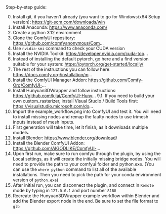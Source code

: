 Step-by-step guide:

0. Install git, if you haven't already (you want to go for Windows/x64 Setup version): https://git-scm.com/downloads/win
1. Install Anaconda: https://www.anaconda.com/
2. Create a python 3.12 environment
3. Clone the ComfyUI repository: https://github.com/comfyanonymous/Com...
4. Use `nvidia-smi` command to check your CUDA version
5. Install the NVIDIA Toolkit: https://developer.nvidia.com/cuda-too...
6. Instead of installing the default pytorch, go here and a find version suitable for your system:  https://pytorch.org/get-started/locally/
7. The rest of the instructions you can follow here: https://docs.comfy.org/installation/m...
8. Install the ComfyUI Manager Addon: https://github.com/Comfy-Org/ComfyUI-...
9. Install Hunyuan3DWrapper and follow instructions: https://github.com/kijai/ComfyUI-Huny...
9.1. If you need to build your own custom_rasterizer, install Visual Studio / Build Tools first: https://visualstudio.microsoft.com/do...
10. Import the example_workflow.png into ComfyUI and test it. You will need to install missing nodes and remap the faulty nodes to use trimesh inputs instead of mesh inputs.
11. First generation will take time, let it finish, as it downloads multiple models.
12. Install Blender: https://www.blender.org/download/
13. Install the Blender ComfyUI Addon: https://github.com/AIGODLIKE/ComfyUI-...
14. Upon first run, make sure to run comfyu through the plugin, by using the Local settings, as it will create the initially missing bridge nodes. You will need to provide the path to your comfyui folder and python.exe. (You can use the `where python` command to list all of the available installations. Then you need to pick the path for your conda environment version of `python.exe`)
15. After initial run, you can disconnect the plugin, and connect in `Remote` mode by typing in `127.0.0.1` and port number `8188`
16. Recreate the Hunyuan3DWrapper example workflow within Blender and add the Blender export node in the end. Be sure to set the file format to `glb`
